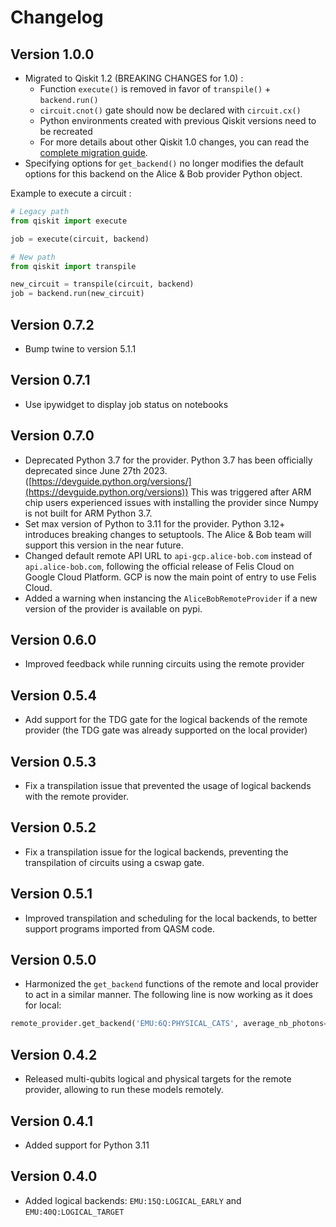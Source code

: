 # Changelog

## Version 1.0.0

- Migrated to Qiskit 1.2 (BREAKING CHANGES for 1.0) :
    - Function `execute()` is removed in favor of `transpile()` + `backend.run()`
    - `circuit.cnot()` gate should now be declared with `circuit.cx()`
    - Python environments created with previous Qiskit versions need to be recreated
    - For more details about other Qiskit 1.0 changes, you can read the [complete migration guide](https://docs.quantum.ibm.com/migration-guides/qiskit-1.0-features).
- Specifying options for `get_backend()` no longer modifies the default 
  options for this backend on the Alice & Bob provider Python object.

Example to execute a circuit :
```python
# Legacy path
from qiskit import execute

job = execute(circuit, backend)

# New path
from qiskit import transpile

new_circuit = transpile(circuit, backend)
job = backend.run(new_circuit)
```


## Version 0.7.2

- Bump twine to version 5.1.1

## Version 0.7.1

- Use ipywidget to display job status on notebooks

## Version 0.7.0

- Deprecated Python 3.7 for the provider. Python 3.7 has been officially deprecated since June 27th 2023. ([https://devguide.python.org/versions/](https://devguide.python.org/versions)) This was triggered after ARM chip users experienced issues with installing the provider since Numpy is not built for ARM Python 3.7.
- Set max version of Python to 3.11 for the provider. Python 3.12+ introduces breaking changes to setuptools. The Alice & Bob team will support this version in the near future.
- Changed default remote API URL to `api-gcp.alice-bob.com` instead of `api.alice-bob.com`, following the official release of Felis Cloud on Google Cloud Platform. GCP is now the main point of entry to use Felis Cloud.
- Added a warning when instancing the `AliceBobRemoteProvider` if a new version of the provider is available on pypi.

## Version 0.6.0

- Improved feedback while running circuits using the remote provider

## Version 0.5.4

- Add support for the TDG gate for the logical backends of the remote provider (the TDG gate was already supported on the local provider)

## Version 0.5.3

- Fix a transpilation issue that prevented the usage of logical backends with the remote provider.

## Version 0.5.2

- Fix a transpilation issue for the logical backends, preventing the transpilation of circuits using a cswap gate.

## Version 0.5.1

- Improved transpilation and scheduling for the local backends, to better support programs imported from QASM code.

## Version 0.5.0

- Harmonized the `get_backend` functions of the remote and local provider to act in a similar manner. The following line is now working as it does for local:

```python
remote_provider.get_backend('EMU:6Q:PHYSICAL_CATS', average_nb_photons=4.5, kappa_1=1000)
```

## Version 0.4.2

- Released multi-qubits logical and physical targets for the remote provider, allowing to run these models remotely.

## Version 0.4.1

- Added support for Python 3.11

## Version 0.4.0

- Added logical backends: `EMU:15Q:LOGICAL_EARLY` and `EMU:40Q:LOGICAL_TARGET`